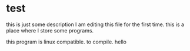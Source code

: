 # test
this is just some description
I am editing this file for the first time.
this is a place where I store some programs.

this program is linux compatible.
to compile.
hello
